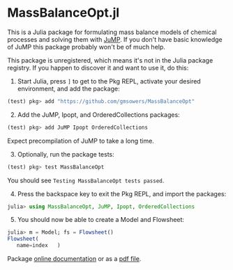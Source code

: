 # MassBalanceOpt.jl

This is a Julia package for formulating mass balance models of chemical processes and solving them with [JuMP](https://jump.dev/). If you don't have basic knowledge of JuMP this package probably won't be of much help.

This package is unregistered, which means it's not in the Julia package registry. If you happen to discover it and want to use it, do this:

1. Start Julia, press `]` to get to the Pkg REPL, activate your desired environment, and add the package:
```julia
(test) pkg> add "https://github.com/gmsowers/MassBalanceOpt"
```

2. Add the JuMP, Ipopt, and OrderedCollections packages:
```julia
(test) pkg> add JuMP Ipopt OrderedCollections
```
Expect precompilation of JuMP to take a long time.

3. Optionally, run the package tests:
```julia
(test) pkg> test MassBalanceOpt
```
You should see `Testing MassBalanceOpt tests passed`.

4. Press the backspace key to exit the Pkg REPL, and import the packages:
```julia
julia> using MassBalanceOpt, JuMP, Ipopt, OrderedCollections
```

5. You should now be able to create a Model and Flowsheet:
```julia
julia> m = Model; fs = Flowsheet()
Flowsheet(
   name=index   )
```

Package [online documentation](https://gmsowers.github.io/MassBalanceOpt/) or as a [pdf file](docs/MassBalanceOpt.jl.pdf).
